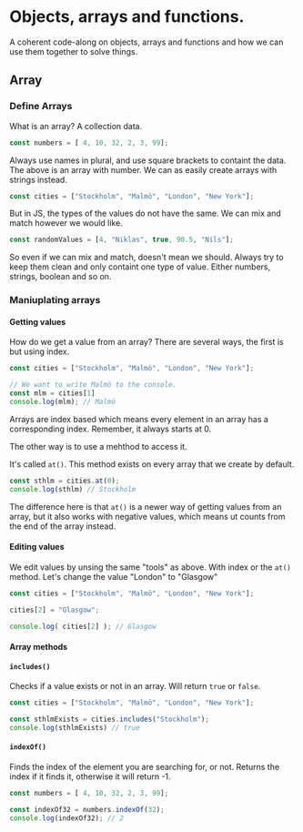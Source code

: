 # Objects, arrays and functions.

A coherent code-along on objects, arrays and functions and how we can use them together to solve things.

## Array

### Define Arrays

What is an array? A collection data. 
 
```js
const numbers = [ 4, 10, 32, 2, 3, 99];
```

Always use names in plural, and use square brackets to containt the data. The above is an array with number. We can as easily create arrays with strings instead.

```js
const cities = ["Stockholm", "Malmö", "London", "New York"];
```

But in JS, the types of the values do not have the same. We can mix and match however we would like. 

```js
const randomValues = [4, "Niklas", true, 90.5, "Nils"];
```

So even if we can mix and match, doesn't mean we should. Always try to keep them clean and only containt one type of value. Either numbers, strings, boolean and so on. 

### Maniuplating arrays

#### Getting values

How do we get a value from an array? There are several ways, the first is but using index.

```js
const cities = ["Stockholm", "Malmö", "London", "New York"];

// We want to write Malmö to the console.
const mlm = cities[1]
console.log(mlm); // Malmö
```

Arrays are index based which means every element in an array has a corresponding index. Remember, it always starts at 0.

The other way is to use a mehthod to access it.

It's called `at()`. This method exists on every array that we create by default.

```js
const sthlm = cities.at(0);
console.log(sthlm) // Stockholm
```

The difference here is that `at()` is a newer way of getting values from an array, but it also works with negative values, which means ut counts from the end of the array instead. 

#### Editing values

We edit values by unsing the same "tools" as above. With index or the `at()` method. Let's change the value "London" to "Glasgow"

```js
const cities = ["Stockholm", "Malmö", "London", "New York"];

cities[2] = "Glasgow";

console.log( cities[2] ); // Glasgow
```

#### Array methods

#### `includes()`

Checks if a value exists or not in an array. Will return `true` or `false`.

```js
const cities = ["Stockholm", "Malmö", "London", "New York"];

const sthlmExists = cities.includes("Stockholm");
console.log(sthlmExists) // true

```

#### `indexOf()`

Finds the index of the element you are searching for, or not. Returns the index if it finds it, otherwise it will return -1.

```js
const numbers = [ 4, 10, 32, 2, 3, 99];

const indexOf32 = numbers.indexOf(32);
console.log(indexOf32); // 2
```

#### 